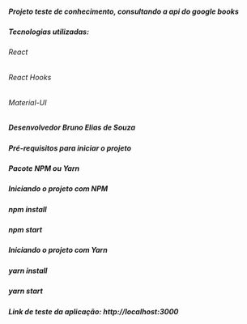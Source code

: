 ##### Projeto teste de conhecimento, consultando a api do google books 
##### Tecnologias utilizadas:

###### React
###### React Hooks
###### Material-UI
##### Desenvolvedor Bruno Elias de Souza

##### Pré-requisitos para iniciar o projeto
##### Pacote NPM ou Yarn

##### Iniciando o projeto com NPM 

##### npm install
##### npm start

##### Iniciando o projeto com Yarn 

##### yarn install
##### yarn start

##### Link de teste da aplicação: http://localhost:3000